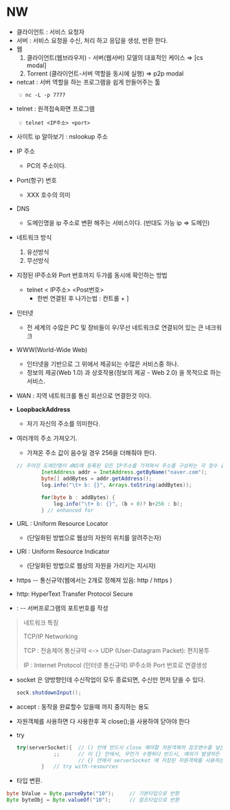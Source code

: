 
# NW

- 클라이언트 : 서비스 요청자
- 서버 : 서비스 요청을 수신,  처리 하고 응답을 생성, 반환 한다.
- 웹
    1. 클라이언트(웹브라우저) - 서버(웹서버) 모델의 대표적인 케이스 ⇒  [cs modal]
    2. Torrent (클라이언트-서버 역할을 동시에 실행) ⇒ p2p modal
- netcat : 서버 역할을 하는 프로그램을 쉽게 만들어주는 툴   
```
    💡 nc -L -p 7777 
```
- telnet : 원격접속화면 프로그램
```
    💡 telnet <IP주소> <port>
```
    
- 사이트 ip 알아보기 : nslookup 주소
- IP 주소
    - PC의 주소이다.
- Port(항구) 번호
    - XXX 호수의 의미
- DNS
    - 도메인명을 ip 주소로 변환 해주는 서비스이다. (반대도 가능 ip ⇒ 도메인)
- 네트워크 방식
    1. 유선방식
    2. 무선방식
- 지정된 IP주소와 Port 번호까지 두갸를 동시에 확인하는 방법
    - telnet < IP주소> <Post번호>
        - 한번 연결된 후 나가는법 : 컨트롤 + ]
- 인터넷
    - 전 세계의 수많은 PC 및 장비들이 우/무선 네트워크로 연결되어 있는 큰 네크워크
- WWW(World-Wide Web)
    - 인터넷을 기반으로 그 위에서 제공되는 수많은 서비스중 하나.
    - 정보의 제공(Web 1.0) 과 상호작용(정보의 제공 - Web 2.0) 을 목적으로 하는 서비스.
 
 - WAN : 지역 네트워크를 통신 회선으로 연결한것 이다.
- **LoopbackAddress**
    - 자기 자신의 주소를 의미한다.
- 여러개의 주소 가져오기.
    - 가져온 주소 값이 음수일 경우 256을 더해줘야 한다.
    
    ```java
    // 주어진 도메인명이 dNS에 등록된 모든 IP주소를 가져와서 주소를 구성하는 각 정수 출력하는 예제
    		InetAddress addr = InetAddress.getByName("naver.com");
    		byte[] addBytes = addr.getAddress();
    		log.info("\t+ b: {}", Arrays.toString(addBytes));
    		
    		for(byte b : addBytes) {
    			log.info("\t+ b: {}", (b < 0)? b+256 : b);
    		} // enhanced for
    ```
    
- URL : Uniform Resource Locator
    - (단일화된 방법으로 웹상의 자원의 위치를 알려주는자)
- URI : Uniform Resource Indicator
    - (단일화된 방법으로 웹상의 자원을 가리키는 지시자)

- https -- 통신규약(웹에서는 2개로 정해져 있음: http / https ) 
- http: HyperText Transfer Protocol Secure
 
- :<Port>  -- 서버프로그램의 포트번호를 작성
    
> 네트워크 특징
> 
> 
> TCP/IP Networking
> 
> TCP : 전송제어 통신규약 <-> UDP (User-Datagram Packet): 편지봉투
> 
> IP   : Internet Protocol (인터넷 통신규약)
> IP주소와 Port 번호로 연결생성
> 
- socket 은 양방향인데 수신작업이 모두 종료되면, 수신만 먼저 닫을 수 있다.
    
    ```java
    sock.shutdownInput();
    ```
- accept : 동작을 완료할수 있을때 까지 중지하는 용도
- 자원객체를 사용하면 다 사용한후 꼭 close();을 사용하여 닫아야 한다
- try
    
    ```java
    try(serverSocket){	// () 안에 반드시 close 해야할 자원객체의 참조변수를 넣는다
    			;;	    // 이 {} 안에서, 무언가 수행하다 반드시, 예외가 발생하든 안하든
    					// {} 안에서 serverSocket 에 저장된 자원객체를 사용하는곳
    		}	// try with-resources
    ```
    

- 타입 변환.

```java
byte bValue = Byte.parseByte("10");		// 기본타입으로 반환
Byte byteObj = Byte.valueOf("10");		// 참조타입으로 반환
```
